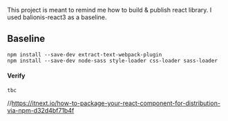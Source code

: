 This project is meant to remind me how to build & publish react library. I used balionis-react3 as a baseline.

## Baseline

```
npm install --save-dev extract-text-webpack-plugin 
npm install --save-dev node-sass style-loader css-loader sass-loader
```

#### Verify 

```
tbc
```
//https://itnext.io/how-to-package-your-react-component-for-distribution-via-npm-d32d4bf71b4f
